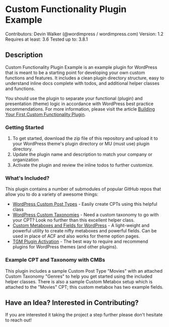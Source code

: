 Custom Functionality Plugin Example
===================================
Contributors: Devin Walker (@wordimpress / wordimpress.com)
Version: 1.2  
Requires at least: 3.6
Tested up to: 3.8.1

## Description

Custom Functionality Plugin Example is an example plugin for WordPress that is meant to be a starting point for developing your own custom functions and features. It includes a clean plugin directory structure, easy to understand inline docs complete with todos, and additional helper classes and functions.

You should use the plugin to separate your functional (plugin) and presentation (theme) logic in accordance with WordPress best practice recommendations. For more information, please visit the article [Building Your First Custom Functionality Plugin](http://wordimpress.com/building-first-custom-functionality-plugin/ "How to Build a Custom Functionality Plugin for WordPress").

### Getting Started

1. To get started, download the zip file of this repository and upload it to your WordPress theme's plugin directory or MU (must use) plugin directory.
2. Update the plugin name and description to match your company or organization
3. Activate the plugin and review the inline todos to further customize.

### What's Included?

This plugin contains a number of submodules of popular GitHub repos that allow you to do a variety of awesome things:

* [WordPress Custom Post Types](https://github.com/beaucharman/wordpress-custom-post-types) - Easily create CPTs using this helpful class
* [WordPress Custom Taxonomies](https://github.com/beaucharman/wordpress-custom-taxonomy) - Need a custom taxonomy to go with your CPT? Look no further than this excellent helper class.
* [Custom Metaboxes and Fields for WordPress](https://github.com/WebDevStudios/Custom-Metaboxes-and-Fields-for-WordPress/) - A light-weight and powerful utility to create nifty metaboxes and powerful fields. Can be used in place of ACF and also works for theme option pages.
* [TGM Plugin Activation](https://github.com/thomasgriffin/TGM-Plugin-Activation) - The best way to require and recommend plugins for WordPress themes (and other plugins).

### Example CPT and Taxonomy with CMBs

This plugin includes a sample Custom Post Type "Movies" with an attached Custom Taxonomy "Genres" to help you get started using the included helper classes. There is also a sample Custom Metabox setup which is attached to the "Movies" CPT; this custom metabox has two example fields.

## Have an Idea? Interested in Contributing?

If you are interested it taking the project a step further please don't hesitate to reach out!